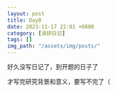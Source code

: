 ```yaml
---
layout: post
title: Day8
date: 2023-11-17 22:01 +0800
category: [读研日记]
tags: []
img_path: "/assets/img/posts/"
---
```


好久没写日记了，到开题的日子了

才写完研究背景和意义，要写不完了（